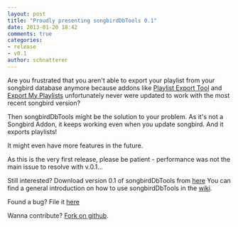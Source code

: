 ```yaml
---
layout: post
title: "Proudly presenting songbirdDbTools 0.1"
date: 2013-01-20 18:42
comments: true
categories: 
- release
- v0.1
author: schnatterer
---
```

Are you frustrated that you aren't able to export your playlist from your songbird database anymore because addons like [Playlist Export Tool](http://addons.songbirdnest.com/addon/51) and [Export My Playlists](http://addons.songbirdnest.com/addon/1892) unfortunately never were updated to work with the most recent songbird version?

Then songbirdDbTools might be the solution to your problem. As it's not a Songbird Addon, it keeps working even when you update songbird. And it exports playlists!

It might even have more features in the future.

As this is the very first release, please be patient - performance was not the main issue to resolve with v.0.1...


Still interested?
Download version 0.1 of songbirdDbTools from [here](http://songbirddbtools.schnatterer.info/release/songbirdDbTools-0.1-bin.zip)
You can find a general introduction on how to use songbirdDbTools in the [wiki](https://github.com/schnatterer/songbirdDbTools/wiki/Introduction").

Found a bug? File it [here](https://github.com/schnatterer/songbirdDbTools/issues)

Wanna contribute? [Fork on github](https://github.com/schnatterer/songbirdDbTools).